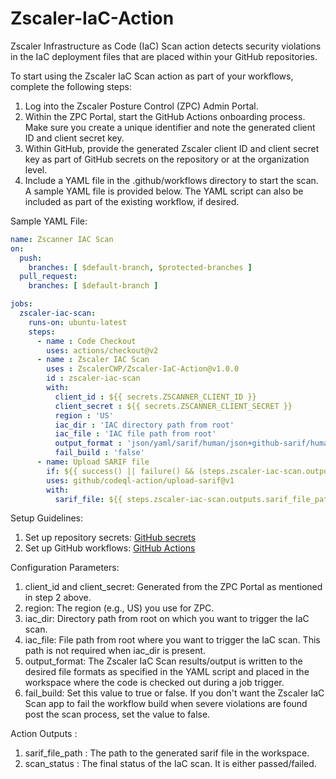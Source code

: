 # Zscaler-IaC-Action

Zscaler Infrastructure as Code (IaC) Scan action detects security violations in the IaC deployment files that are placed within your GitHub repositories.

To start using the Zscaler IaC Scan action as part of your workflows, complete the following steps:

1. Log into the Zscaler Posture Control (ZPC) Admin Portal.
2. Within the ZPC Portal, start the GitHub Actions onboarding process. Make sure you create a unique identifier and note the generated client ID and client secret key.
3. Within GitHub, provide the generated Zscaler client ID and client secret key as part of GitHub secrets on the repository or at the organization level.
4. Include a YAML file in the .github/workflows directory to start the scan. A sample YAML file is provided below. The YAML script can also be included as part of the existing workflow, if desired.

Sample YAML File:

```yaml
name: Zscanner IAC Scan
on:
  push:
    branches: [ $default-branch, $protected-branches ]
  pull_request:
    branches: [ $default-branch ]  

jobs:
  zscaler-iac-scan:
    runs-on: ubuntu-latest
    steps:
      - name : Code Checkout
        uses: actions/checkout@v2
      - name : Zscaler IAC Scan
        uses : ZscalerCWP/Zscaler-IaC-Action@v1.0.0
        id : zscaler-iac-scan
        with:
          client_id : ${{ secrets.ZSCANNER_CLIENT_ID }}
          client_secret : ${{ secrets.ZSCANNER_CLIENT_SECRET }}
          region : 'US'
          iac_dir : 'IAC directory path from root'
          iac_file : 'IAC file path from root'
          output_format : 'json/yaml/sarif/human/json+github-sarif/human+github-sarif'
          fail_build : 'false'
      - name: Upload SARIF file
        if: ${{ success() || failure() && (steps.zscaler-iac-scan.outputs.sarif_file_path != '') }}
        uses: github/codeql-action/upload-sarif@v1
        with:
          sarif_file: ${{ steps.zscaler-iac-scan.outputs.sarif_file_path }}
```

Setup Guidelines:

1. Set up repository secrets: [GitHub secrets](https://docs.github.com/en/free-pro-team@latest/actions/reference/encrypted-secrets)
2. Set up GitHub workflows: [GitHub Actions](https://docs.github.com/en/actions/learn-github-actions/)

Configuration Parameters:

1. client_id and client_secret: Generated from the ZPC Portal as mentioned in step 2 above.
2. region: The region (e.g., US) you use for ZPC.
3. iac_dir: Directory path from root on which you want to trigger the IaC scan.
4. iac_file: File path from root where you want to trigger the IaC scan. This path is not required when iac_dir is present.
5. output_format: The Zscaler IaC Scan results/output is written to the desired file formats as specified in the YAML script and placed in the workspace where the code is checked out during a job trigger.
6. fail_build: Set this value to true or false. If you don't want the Zscaler IaC Scan app to fail the workflow build when severe violations are found post the scan process, set the value to false.

Action Outputs : 
1. sarif_file_path : The path to the generated sarif file in the workspace.
2. scan_status : The final status of the IaC scan. It is either passed/failed.